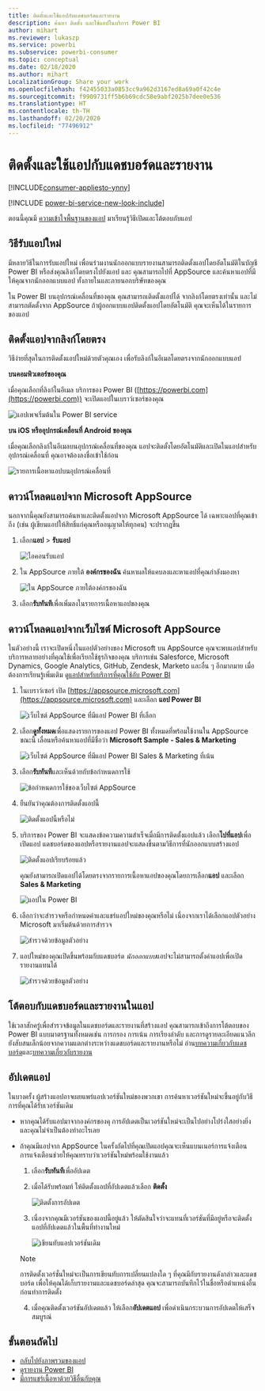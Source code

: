 ```yaml
---
title: ติดตั้งและใช้แอปกับแดชบอร์ดและรายงาน
description: ค้นหา ติดตั้ง และใช้แอปในบริการ Power BI
author: mihart
ms.reviewer: lukaszp
ms.service: powerbi
ms.subservice: powerbi-consumer
ms.topic: conceptual
ms.date: 02/18/2020
ms.author: mihart
LocalizationGroup: Share your work
ms.openlocfilehash: f42455033a0853cc9a962d3167ed8a69a0f42c4e
ms.sourcegitcommit: f9909731ff5b6b69cdc58e9abf2025b7dee0e536
ms.translationtype: HT
ms.contentlocale: th-TH
ms.lasthandoff: 02/20/2020
ms.locfileid: "77496912"
---
```

# <a name="install-and-use-apps-with-dashboards-and-reports-in-power-bi"></a>ติดตั้งและใช้แอปกับแดชบอร์ดและรายงาน

[!INCLUDE[consumer-appliesto-ynny](../includes/consumer-appliesto-ynny.md)]

[!INCLUDE [power-bi-service-new-look-include](../includes/power-bi-service-new-look-include.md)]

ตอนนี้คุณมี [ความเข้าใจพื้นฐานของแอป](end-user-apps.md) มาเรียนรู้วิธีเปิดและโต้ตอบกับแอป 

## <a name="ways-to-get-a-new-app"></a>วิธีรับแอปใหม่
มีหลายวิธีในการรับแอปใหม่ เพื่อนร่วมงานนักออกแบบรายงานสามารถติดตั้งแอปโดยอัตโนมัติในบัญชี Power BI หรือส่งคุณลิงก์โดยตรงไปยังแอป และ คุณสามารถไปที่ AppSource และค้นหาแอปที่มีให้คุณจากนักออกแบบแอป ทั้งภายในและภายนอกบริษัทของคุณ 

ใน Power BI บนอุปกรณ์เคลื่อนที่ของคุณ คุณสามารถเติดตั้งแอปได้ จากลิงก์โดยตรงเท่านั้น และไม่สามารถตัดตั้งจาก AppSource ถ้าผู้ออกแบบแอปติดตั้งแอปโดยอัตโนมัติ คุณจะเห็นได้ในรายการของแอป

## <a name="install-an-app-from-a-direct-link"></a>ติดตั้งแอปจากลิงก์โดยตรง
วิธีง่ายที่สุดในการติดตั้งแอปใหม่ด้วยตัวคุณเอง เพื่อรับลิงก์ในอีเมลโดยตรงจากนักออกแบบแอป  

**บนคอมพิวเตอร์ของคุณ** 

เมื่อคุณเลือกที่ลิงก์ในอีเมล บริการของ Power BI ([https://powerbi.com](https://powerbi.com)) จะเปิดแอปในเบราว์เซอร์ของคุณ 

![แอปเพจเริ่มต้นใน Power BI service](./media/end-user-app-view/power-bi-app-from-link.png)

**บน iOS หรืออุปกรณ์เคลื่อนที่ Android ของคุณ** 

เมื่อคุณเลือกลิงก์ในอีเมลบนอุปกรณ์เคลื่อนที่ของคุณ แอปจะติดตั้งโดยอัตโนมัติและเปิดในแอปสำหรับอุปกรณ์เคลื่อนที่ คุณอาจต้องลงชื่อเข้าใช้ก่อน 

![รายการเนื้อหาแอปบนอุปกรณ์เคลื่อนที่](./media/end-user-app-view/power-bi-ios.png)

## <a name="get-the-app-from-microsoft-appsource"></a>ดาวน์โหลดแอปจาก Microsoft AppSource
นอกจากนี้คุณยังสามารถค้นหาและติดตั้งแอปจาก Microsoft AppSource ได้ เฉพาะแอปที่คุณเข้าถึง (เช่น ผู้เขียนแอปให้สิทธิ์แก่คุณหรืออนุญาตให้ทุกคน) จะปรากฎขึ้น

1. เลือก**แอป**  >  **รับแอป** 
   
    ![ไอคอนรับแอป](./media/end-user-app-view/power-bi-get-app2.png)    
2. ใน AppSource ภายใต้ **องค์กรของฉัน** ค้นหาผลให้แคบลงและหาแอปที่คุณกำลังมองหา
   
    ![ใน AppSource ภายใต้องค์กรของฉัน](./media/end-user-app-view/power-bi-opportunity-app.png)
3. เลือก**รับทันที**เพื่อเพิ่มลงในรายการเนื้อหาแอปของคุณ 

## <a name="get-an-app-from-the-microsoft-appsource-website"></a>ดาวน์โหลดแอปจากเว็บไซต์ Microsoft AppSource 

ในตัวอย่างนี้ เราจะเปิดหนึ่งในแอปตัวอย่างของ Microsoft บน AppSource คุณจะพบแอปสำหรับบริการหลายอย่างที่คุณใช้เพื่อเรียกใช้ธุรกิจของคุณ  บริการเช่น Salesforce, Microsoft Dynamics, Google Analytics, GitHub, Zendesk, Marketo และอื่น ๆ อีกมากมาย เมื่อต้องการเรียนรู้เพิ่มเติม ดู[แอปสำหรับบริการที่คุณใช้กับ Power BI](../service-connect-to-services.md) 

1. ในเบราว์เซอร์ เปิด [https://appsource.microsoft.com](https://appsource.microsoft.com) และเลือก **แอป Power BI**

    ![เว็บไซต์ AppSource ที่มีแอป Power BI ที่เลือก  ](./media/end-user-apps/power-bi-appsource.png)


2. เลือก**ดูทั้งหมด**เพื่อแสดงรายการของแอป Power BI ทั้งหมดที่พร้อมใช้งานใน AppSource ขณะนี้ เลื่อนหรือค้นหาแอปที่มีชื่อว่า **Microsoft Sample - Sales & Marketing**

    ![เว็บไซต์ AppSource ที่มีแอป Power BI Sales & Marketing ที่เน้น  ](./media/end-user-apps/power-bi-appsource-samples.png)

3. เลือก**รับทันที**และเห็นด้วยกับข้อกำหนดการใช้

    ![ข้อกำหนดการใช้ของเว็บไซต์ AppSource ](./media/end-user-apps/power-bi-permission.png)


4. ยืนยันว่าคุณต้องการติดตั้งแอปนี้

    ![ติดตั้งแอปนี้หรือไม่  ](./media/end-user-apps/power-bi-app-install.png)

5. บริการของ Power BI จะแสดงข้อความความสำเร็จเมื่อมีการติดตั้งแอปแล้ว เลือก**ไปที่แอป**เพื่อเปิดแอป แดชบอร์ดของแอปหรือรายงานแอปจะแสดงขึ้นตามวิธีการที่นักออกแบบสร้างแอป

    ![ติดตั้งแอปเรียบร้อยแล้ว ](./media/end-user-apps/power-bi-app-ready.png)

    คุณยังสามารถเปิดแอปได้โดยตรงจากรายการเนื้อหาแอปของคุณโดยการเลือก**แอป** และเลือก **Sales & Marketing**

    ![แอปใน Power BI](./media/end-user-apps/power-bi-apps.png)


6. เลือกว่าจะสำรวจหรือกำหนดค่าและแชร์แอปใหม่ของคุณหรือไม่ เนื่องจากเราได้เลือกแอปตัวอย่าง Microsoft มาเริ่มต้นด้วยการสำรวจ 

    ![สำรวจด้วยข้อมูลตัวอย่าง](./media/end-user-apps/power-bi-explore.png)

7.  แอปใหม่ของคุณเปิดขึ้นพร้อมกับแดชบอร์ด *นักออกแบบ*แอปจะไม่สามารถตั้งค่าแอปเพื่อเปิดรายงานแทนได้  

    ![สำรวจด้วยข้อมูลตัวอย่าง](./media/end-user-apps/power-bi-new-app.png)


## <a name="interact-with-the-dashboards-and-reports-in-the-app"></a>โต้ตอบกับแดชบอร์ดและรายงานในแอป
ใช้เวลาสักครู่เพื่อสำรวจข้อมูลในแดชบอร์ดและรายงานที่สร้างแอป คุณสามารถเข้าถึงการโต้ตอบของ Power BI แบบมาตรฐานทั้งหมดเช่น การกรอง การเน้น การเรียงลำดับ และการดูรายละเอียดแนวลึก  ยังสับสนเล็กน้อยจากความแตกต่างระหว่างแดชบอร์ดและรายงานหรือไม่  อ่าน[บทความเกี่ยวกับแดชบอร์ด](end-user-dashboards.md)และ[บทความเกี่ยวกับรายงาน](end-user-reports.md)  

## <a name="update-an-app"></a>อัปเดตแอป 

ในบางครั้ง ผู้สร้างแอปอาจเผยแพร่แอปเวอร์ชันใหม่ของพวกเขา การค้นหาเวอร์ชันใหม่จะขึ้นอยู่กับวิธีการที่คุณได้รับเวอร์ชันเดิม 

* หากคุณได้รับแอปมาจากองค์กรของคุ การอัปเดตเป็นเวอร์ชันใหม่จะเป็นไปอย่างโปร่งใสอย่างยิ่ง และคุณไม่จำเป็นต้องทำอะไรเลย 

* ถ้าคุณมีแอปจาก AppSource ในครั้งถัดไปที่คุณเปิดแอปคุณจะเห็นแบนเนอร์การแจ้งเตือน การแจ้งเตือนช่วยให้คุณทราบว่าเวอร์ชันใหม่พร้อมใช้งานแล้ว 

    1. เลือก**รับทันที**เพื่ออัปเดต  

        <!--![App update notification](./media/end-user-app-view/power-bi-new-app-version-notification.png) -->

    2. เมื่อได้รับพร้อมท์ ให้ติดตั้งแอปที่อัปเดตแล้วเลือก **ติดตั้ง** 

        ![ติดตั้งการอัปเดต](./media/end-user-app-view/power-bi-install.png) 

    3. เนื่องจากคุณมีเวอร์ชันของแอปนี้อยู่แล้ว ให้ตัดสินใจว่าจะแทนที่เวอร์ชันที่มีอยู่หรือจะติดตั้งแอปที่อัปเดตแล้วในพื้นที่ทำงานใหม่   

        ![เขียนทับแอปเวอร์ชันเดิม](./media/end-user-app-view/power-bi-already-installed.png) 


    > [!NOTE] 
    > การติดตั้งเวอร์ชั่นใหม่จะเป็นการเขียนทับการเปลี่ยนแปลงใด ๆ ที่คุณมีกับรายงานดังกล่าวและแดชบอร์ด เพื่อให้คุณได้เก็บรายงานและแดชบอร์ดล่าสุด คุณจะสามารถบันทึกไว้ในชื่อหรือตำแหน่งอื่นก่อนทำการติดตั้ง 

    4. เมื่อคุณติดตั้งเวอร์ชันอัปเดตแล้ว ให้เลือก**อัปเดตแอป** เพื่อดำเนินกระบวนการอัปเดตให้เสร็จสมบูรณ์ 

    <!--![Update app](./media/end-user-app-view/power-bi-new-app-version-update-app.png) -->


## <a name="next-steps"></a>ขั้นตอนถัดไป
* [กลับไปยังภาพรวมของแอป](end-user-apps.md)
* [ดูรายงาน Power BI](end-user-report-open.md)
* [มีการแชร์เนื้อหาด้วยวิธีอื่นกับคุณ](end-user-shared-with-me.md)
